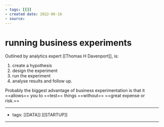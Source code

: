 ```yaml
---
- tags: [[]]
- created date: 2022-06-16
- source: 
---
```


# running business experiments

Outlined by analytics expert [[Thomas H Davenport]], is: 
1)  create a hypothesis
2) design the experiment
3) run the experiment
4) analyse results and follow up. 

Probably the biggest advantage of business experimentation is that it ==allows== you to ==test== things ==without== ==great expense or risk.==

---
- tags: [[DATA]] [[STARTUP]]
---